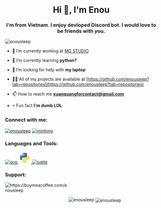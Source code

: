 <h1 align="center">Hi 👋, I'm Enou</h1>
<h3 align="center">I'm from Vietnam. I enjoy devloped Discord bot. I would love to be friends with you.</h3>

<p align="left"> <img src="https://komarev.com/ghpvc/?username=enousleep&label=Profile%20views&color=0e75b6&style=flat" alt="enousleep" /> </p>

- 🔭 I’m currently working at [MG STUDIO](https://discord.gg/minhmg)

- 🌱 I’m currently learning **python?**

- 🤝 I’m looking for help with **my laptop**

- 👨‍💻 All of my projects are available at [https://github.com/enousleep?tab=repositories](https://github.com/enousleep?tab=repositories)

- 📫 How to reach me **xuanquangforcontact@gmail.com**

- ⚡ Fun fact **I'm dumb LOL**

<h3 align="left">Connect with me:</h3>
<p align="left">
<a href="https://fb.com/enousleep" target="blank"><img align="center" src="https://raw.githubusercontent.com/rahuldkjain/github-profile-readme-generator/master/src/images/icons/Social/facebook.svg" alt="enousleep" height="30" width="40" /></a>
<a href="https://discord.gg/minhmg" target="blank"><img align="center" src="https://raw.githubusercontent.com/rahuldkjain/github-profile-readme-generator/master/src/images/icons/Social/discord.svg" alt="minhmg" height="30" width="40" /></a>
</p>

<h3 align="left">Languages and Tools:</h3>
<p align="left"> <a href="https://cloud.google.com" target="_blank" rel="noreferrer"> <img src="https://www.vectorlogo.zone/logos/google_cloud/google_cloud-icon.svg" alt="gcp" width="40" height="40"/> </a> <a href="https://www.python.org" target="_blank" rel="noreferrer"> <img src="https://raw.githubusercontent.com/devicons/devicon/master/icons/python/python-original.svg" alt="python" width="40" height="40"/> </a> <a href="https://www.sqlite.org/" target="_blank" rel="noreferrer"> <img src="https://www.vectorlogo.zone/logos/sqlite/sqlite-icon.svg" alt="sqlite" width="40" height="40"/> </a> </p>

<h3 align="left">Support:</h3>
<p><a href="https://www.buymeacoffee.com/https://buymeacoffee.com/enousleep"> <img align="left" src="https://cdn.buymeacoffee.com/buttons/v2/default-yellow.png" height="50" width="210" alt="https://buymeacoffee.com/enousleep" /></a></p><br><br>

<p><img align="left" src="https://github-readme-stats.vercel.app/api/top-langs?username=enousleep&show_icons=true&locale=en&layout=compact" alt="enousleep" /></p>

<p>&nbsp;<img align="center" src="https://github-readme-stats.vercel.app/api?username=enousleep&show_icons=true&locale=en" alt="enousleep" /></p>

